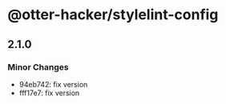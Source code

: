 # @otter-hacker/stylelint-config

## 2.1.0

### Minor Changes

- 94eb742: fix version
- fff17e7: fix version
